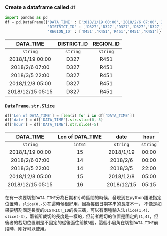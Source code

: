 ### Create a dataframe called ```df```
```python
import pandas as pd
df = pd.DataFrame({'DATA_TIME' : ['2018/1/19 00:00','2018/2/6 07:00','2018/3/5 22:00','2018/12/8 05:00','2018/12/15 05:15'],
                   'DISTRICT_ID' : ['D327','D327','D327','D327','D327'],
                   'REGION_ID' : ['R451','R451','R451','R451','R451']})
```
|DATA_TIME|DISTRICT_ID|REGION_ID|
|:-------:|:-------:|:-------:|
|`string`|`string`|`string`|
|2018/1/19 00:00|D327|R451|
|2018/2/6 07:00|D327|R451|
|2018/3/5 22:00|D327|R451|
|2018/12/8 05:00|D327|R451|
|2018/12/15 05:15|D327|R451|

### ```DataFrame.str.Slice```
```python
df['Len of DATA_TIME'] = [len(i) for i in df['DATA_TIME']]
df['date'] = df['DATA_TIME'].str.slice(0,-5)
df['hour'] = df['DATA_TIME'].str.slice(-5)
```
|DATA_TIME|Len of DATA_TIME|date|hour|
|:-------:|:-------:|:-------:|:-------:|
|`string`|`int64`|`string`|`string`|
|2018/1/19 00:00|15|2018/1/19|00:00|
|2018/2/6 07:00|14|2018/2/6|00:00|
|2018/3/5 22:00|14|2018/3/5|22:00|
|2018/12/8 05:00|15|2018/12/8|05:00|
|2018/12/15 05:15|16|2018/12/15|05:15|

在有一次要切割```DATA_TIME```分為日期和小時區間的時候，發現到在python語法指定位置時，```slice(0,-5)```在這時候很好用，因為每個日期字串的長度不一，
不像是如果要切割固定長度的```DISTRICT_ID```的後三碼，可以有兩種輸入法```slice(1,4)```、```slice(-3)```，兩者所裁切的長度是一樣的，但前者裁切的位置是固定的```(1,4)```，但後者的裁切位置則是不固定的從後面往前數```3```個，這個小眉角在切割```DATA_TIME```前段時，剛好可以使用。


